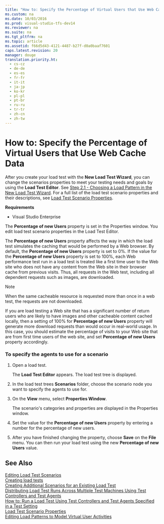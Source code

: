 ```yaml
---
title: "How to: Specify the Percentage of Virtual Users that Use Web Cache Data"
ms.custom: na
ms.date: 10/03/2016
ms.prod: visual-studio-tfs-dev14
ms.reviewer: na
ms.suite: na
ms.tgt_pltfrm: na
ms.topic: article
ms.assetid: f66d5d43-4121-4487-b27f-d0a0baaf7601
caps.latest.revision: 20
manager: douge
translation.priority.ht: 
  - cs-cz
  - de-de
  - es-es
  - fr-fr
  - it-it
  - ja-jp
  - ko-kr
  - pl-pl
  - pt-br
  - ru-ru
  - tr-tr
  - zh-cn
  - zh-tw
---
```

# How to: Specify the Percentage of Virtual Users that Use Web Cache Data
After you create your load test with the **New Load Test Wizard**, you can change the scenarios properties to meet your testing needs and goals by using the **Load Test Editor**. See [Step 2.1 - Choosing a Load Pattern in the New Load Test Wizard](../Topic/Creating%20load%20tests.md#CreatingLoadTestsUsingWizardStep2_1). For a full list of the load test scenario properties and their descriptions, see [Load Test Scenario Properties](../dv_TeamTestALM/Load-Test-Scenario-Properties.md).  
  
 **Requirements**  
  
-   Visual Studio Enterprise  
  
 The **Percentage of new Users** property is set in the Properties window. You edit load test scenario properties in the Load Test Editor.  
  
 The **Percentage of new Users** property affects the way in which the load test simulates the caching that would be performed by a Web browser. By default, the **Percentage of new Users** property is set to 0%. If the value for the **Percentage of new Users** property is set to 100%, each Web performance test run in a load test is treated like a first time user to the Web site who does not have any content from the Web site in their browser cache from previous visits. Thus, all requests in the Web test, including all dependent requests such as images, are downloaded.  
  
> [!NOTE]
>  When the same cacheable resource is requested more than once in a web test, the requests are not downloaded.  
  
 If you are load testing a Web site that has a significant number of return users who are likely to have images and other cacheable content cached locally, then a setting of 100% for **Percentage of new Users** property will generate more download requests than would occur in real-world usage. In this case, you should estimate the percentage of visits to your Web site that are from first time users of the web site, and set **Percentage of new Users** property accordingly.  
  
### To specify the agents to use for a scenario  
  
1.  Open a load test.  
  
     The **Load Test Editor** appears. The load test tree is displayed.  
  
2.  In the load test trees **Scenarios** folder, choose the scenario node you want to specify the agents to use for.  
  
3.  On the **View** menu, select **Properties Window**.  
  
     The scenario's categories and properties are displayed in the Properties window.  
  
4.  Set the value for the **Percentage of new Users** property by entering a number for the percentage of new users.  
  
5.  After you have finished changing the property, choose **Save** on the **File** menu. You can then run your load test using the new **Percentage of new Users** value.  
  
## See Also  
 [Editing Load Test Scenarios](../dv_TeamTestALM/Editing-Load-Test-Scenarios-Using-the-Load-Test-Editor.md)   
 [Creating load tests](../Topic/Creating%20load%20tests.md)   
 [Creating Additional Scenarios for an Existing Load Test](../Topic/Creating%20Additional%20Scenarios%20for%20an%20Existing%20Load%20Test.md)   
 [Distributing Load Test Runs Across Multiple Test Machines Using Test Controllers and Test Agents](../dv_TeamTestALM/Distributing-Load-Test-Runs-Across-Multiple-Test-Machines-Using-Test-Controllers-and-Test-Agents.md)   
 [How to: Run a Load Test Using Test Controllers and Test Agents Specified in a Test Setting](../Topic/How%20to:%20Run%20a%20Load%20Test%20Using%20Test%20Controllers%20and%20Test%20Agents%20Specified%20in%20a%20Test%20Setting.md)   
 [Load Test Scenario Properties](../dv_TeamTestALM/Load-Test-Scenario-Properties.md)   
 [Editing Load Patterns to Model Virtual User Activities](../dv_TeamTestALM/Editing-Load-Patterns-to-Model-Virtual-User-Activities.md)